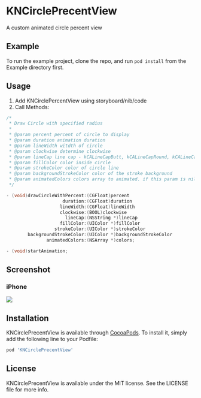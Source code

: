 # KNCirclePrecentView

A custom animated circle percent view

## Example

To run the example project, clone the repo, and run `pod install` from the Example directory first.

## Usage
1. Add KNCirclePercentView using storyboard/nib/code
2. Call Methods:
```Objective-C
/*
 * Draw Circle with specified radius
 *
 * @param percent percent of circle to display
 * @param duration animation duration
 * @param lineWidth witdth of circle
 * @param clockwise determine clockwise
 * @param lineCap line cap - kCALineCapButt, kCALineCapRound, kCALineCapSquare
 * @param fillColor color inside circle
 * @param strokeColor color of circle line
 * @param backgroundStrokeColor color of the stroke background
 * @param animatedColors colors array to animated. if this param is nil, stroke color will be used to draw circle
 */

- (void)drawCircleWithPercent:(CGFloat)percent
                     duration:(CGFloat)duration
                    lineWidth:(CGFloat)lineWidth
                    clockwise:(BOOL)clockwise
                      lineCap:(NSString *)lineCap
                    fillColor:(UIColor *)fillColor
                  strokeColor:(UIColor *)strokeColor
        backgroundStrokeColor:(UIColor *)backgroundStrokeColor
               animatedColors:(NSArray *)colors;

- (void)startAnimation;
```

## Screenshot
### iPhone

![](CirclePercent.gif)

## Installation

KNCirclePrecentView is available through [CocoaPods](http://cocoapods.org). To install
it, simply add the following line to your Podfile:

```ruby
pod 'KNCirclePrecentView'
```

## License

KNCirclePrecentView is available under the MIT license. See the LICENSE file for more info.
